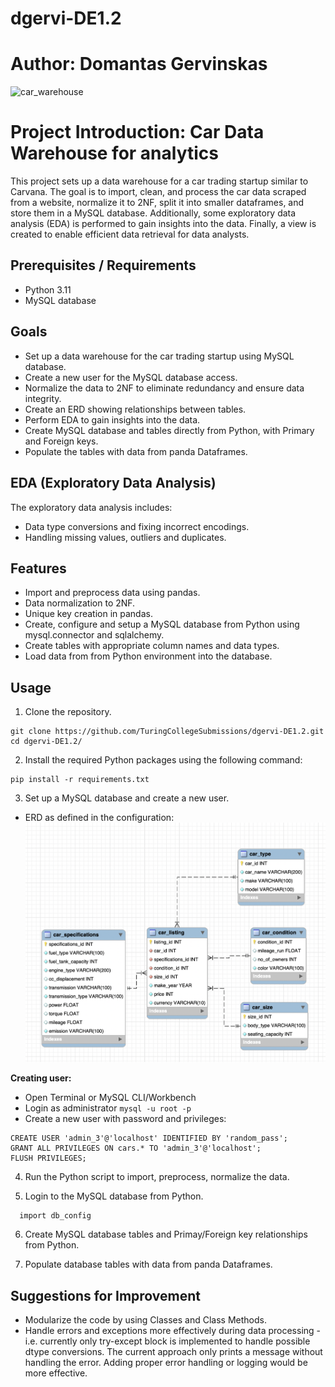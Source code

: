 # dgervi-DE1.2

# Author: Domantas Gervinskas

![car_warehouse](https://dcdws.blob.core.windows.net/dws-10579327-11732-media/sites/11732/2020/06/7.23-warehouse-auto-web-size-24-54.jpg)

# Project Introduction: Car Data Warehouse for analytics

This project sets up a data warehouse for a car trading startup similar to Carvana. The goal is to import, clean, and process the car data scraped from a website, normalize it to 2NF, split it into smaller dataframes, and store them in a MySQL database. Additionally, some exploratory data analysis (EDA) is performed to gain insights into the data. Finally, a view is created to enable efficient data retrieval for data analysts.

## Prerequisites / Requirements

- Python 3.11
- MySQL database

## Goals

- Set up a data warehouse for the car trading startup using MySQL database.
- Create a new user for the MySQL database access.
- Normalize the data to 2NF to eliminate redundancy and ensure data integrity.
- Create an ERD showing relationships between tables.
- Perform EDA to gain insights into the data.
- Create MySQL database and tables directly from Python, with Primary and Foreign keys.
- Populate the tables with data from panda Dataframes.

## EDA (Exploratory Data Analysis)

The exploratory data analysis includes:

- Data type conversions and fixing incorrect encodings.
- Handling missing values, outliers and duplicates.

## Features

- Import and preprocess data using pandas.
- Data normalization to 2NF.
- Unique key creation in pandas.
- Create, configure and setup a MySQL database from Python using mysql.connector and sqlalchemy.
- Create tables with appropriate column names and data types.
- Load data from from Python environment into the database.

## Usage

1. Clone the repository.

```
git clone https://github.com/TuringCollegeSubmissions/dgervi-DE1.2.git
cd dgervi-DE1.2/
```

2. Install the required Python packages using the following command:

```
pip install -r requirements.txt
```

3. Set up a MySQL database and create a new user.

- ERD as defined in the configuration:
  ![ERD_Diagram](ERD_img.png)

**Creating user:**

- Open Terminal or MySQL CLI/Workbench
- Login as administrator
  `mysql -u root -p`
- Create a new user with password and privileges:

```
CREATE USER 'admin_3'@'localhost' IDENTIFIED BY 'random_pass';
GRANT ALL PRIVILEGES ON cars.* TO 'admin_3'@'localhost';
FLUSH PRIVILEGES;
```

4. Run the Python script to import, preprocess, normalize the data.

5. Login to the MySQL database from Python.

```
  import db_config
```

6. Create MySQL database tables and Primay/Foreign key relationships from Python.

7. Populate database tables with data from panda Dataframes.

## Suggestions for Improvement

- Modularize the code by using Classes and Class Methods.
- Handle errors and exceptions more effectively during data processing - i.e. currently only try-except block is implemented to handle possible dtype conversions. The current approach only prints a message without handling the error. Adding proper error handling or logging would be more effective.
